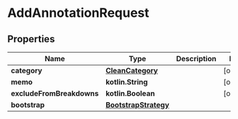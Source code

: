 
# AddAnnotationRequest

## Properties
Name | Type | Description | Notes
------------ | ------------- | ------------- | -------------
**category** | [**CleanCategory**](CleanCategory.md) |  |  [optional]
**memo** | **kotlin.String** |  |  [optional]
**excludeFromBreakdowns** | **kotlin.Boolean** |  |  [optional]
**bootstrap** | [**BootstrapStrategy**](BootstrapStrategy.md) |  | 



